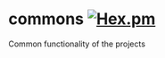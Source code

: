 # commons [![Hex.pm](https://img.shields.io/hexpm/l/plug.svg)](http://www.apache.org/licenses/LICENSE-2.0)
Common functionality of the projects
